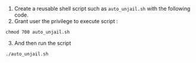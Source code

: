 1. Create a reusable shell script such as ``auto_unjail.sh`` with the following code.
2. Grant user the privilege to execute script :
```
chmod 700 auto_unjail.sh
```
3. And then run the script
```
./auto_unjail.sh
```
